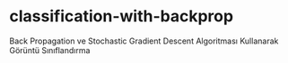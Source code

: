 # classification-with-backprop
Back Propagation ve Stochastic Gradient Descent Algoritması Kullanarak Görüntü Sınıflandırma
